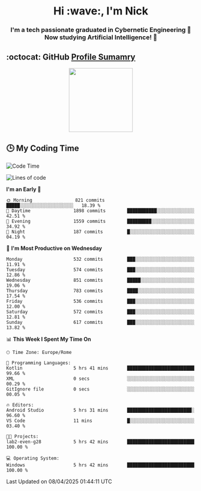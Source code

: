 <h1 align="center">Hi :wave:, I'm Nick</h1>

<h3 align="center">I'm a tech passionate graduated in Cybernetic Engineering 🤖<br>
Now studying Artificial Intelligence! 🧠</h3>


## :octocat: GitHub <a href="https://github.com/vn7n24fzkq/github-profile-summary-cards">Profile Sumamry</a>

<p align="center">
   <img style="height:170px;display:inline-block"  src="http://github-profile-summary-cards.vercel.app/api/cards/profile-details?username=CodeClimberNT&theme=github_dark" />
<!--    <img style="height:170px;display:inline-block"  src="http://github-profile-summary-cards.vercel.app/api/cards/repos-per-language?username=CodeClimberNT&theme=github_dark&exclude=" /> -->
</p>

 ## :clock3: My Coding Time 
 
<!--START_SECTION:waka-->
![Code Time](http://img.shields.io/badge/Code%20Time-505%20hrs%2028%20mins-blue)

![Lines of code](https://img.shields.io/badge/From%20Hello%20World%20I%27ve%20Written-4.9%20million%20lines%20of%20code-blue)

**I'm an Early 🐤** 

```text
🌞 Morning                821 commits         █████░░░░░░░░░░░░░░░░░░░░   18.39 % 
🌆 Daytime                1898 commits        ███████████░░░░░░░░░░░░░░   42.51 % 
🌃 Evening                1559 commits        █████████░░░░░░░░░░░░░░░░   34.92 % 
🌙 Night                  187 commits         █░░░░░░░░░░░░░░░░░░░░░░░░   04.19 % 
```
📅 **I'm Most Productive on Wednesday** 

```text
Monday                   532 commits         ███░░░░░░░░░░░░░░░░░░░░░░   11.91 % 
Tuesday                  574 commits         ███░░░░░░░░░░░░░░░░░░░░░░   12.86 % 
Wednesday                851 commits         █████░░░░░░░░░░░░░░░░░░░░   19.06 % 
Thursday                 783 commits         ████░░░░░░░░░░░░░░░░░░░░░   17.54 % 
Friday                   536 commits         ███░░░░░░░░░░░░░░░░░░░░░░   12.00 % 
Saturday                 572 commits         ███░░░░░░░░░░░░░░░░░░░░░░   12.81 % 
Sunday                   617 commits         ███░░░░░░░░░░░░░░░░░░░░░░   13.82 % 
```


📊 **This Week I Spent My Time On** 

```text
🕑︎ Time Zone: Europe/Rome

💬 Programming Languages: 
Kotlin                   5 hrs 41 mins       █████████████████████████   99.66 % 
XML                      0 secs              ░░░░░░░░░░░░░░░░░░░░░░░░░   00.29 % 
GitIgnore file           0 secs              ░░░░░░░░░░░░░░░░░░░░░░░░░   00.05 % 

🔥 Editors: 
Android Studio           5 hrs 31 mins       ████████████████████████░   96.60 % 
VS Code                  11 mins             █░░░░░░░░░░░░░░░░░░░░░░░░   03.40 % 

🐱‍💻 Projects: 
lab2-even-g28            5 hrs 42 mins       █████████████████████████   100.00 % 

💻 Operating System: 
Windows                  5 hrs 42 mins       █████████████████████████   100.00 % 
```


 Last Updated on 08/04/2025 01:44:11 UTC
<!--END_SECTION:waka-->

